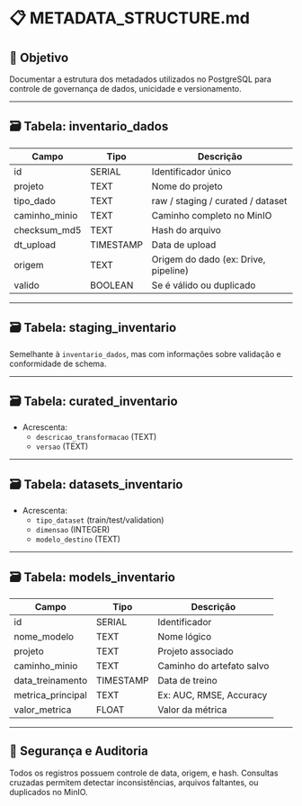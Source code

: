 
# 📋 METADATA_STRUCTURE.md

## 🎯 Objetivo

Documentar a estrutura dos metadados utilizados no PostgreSQL para controle de governança de dados, unicidade e versionamento.

---

## 🗃️ Tabela: inventario_dados

| Campo            | Tipo         | Descrição                              |
|------------------|--------------|-----------------------------------------|
| id               | SERIAL       | Identificador único                     |
| projeto          | TEXT         | Nome do projeto                         |
| tipo_dado        | TEXT         | raw / staging / curated / dataset       |
| caminho_minio    | TEXT         | Caminho completo no MinIO               |
| checksum_md5     | TEXT         | Hash do arquivo                         |
| dt_upload        | TIMESTAMP    | Data de upload                          |
| origem           | TEXT         | Origem do dado (ex: Drive, pipeline)    |
| valido           | BOOLEAN      | Se é válido ou duplicado                |

---

## 🗃️ Tabela: staging_inventario

Semelhante à `inventario_dados`, mas com informações sobre validação e conformidade de schema.

---

## 🗃️ Tabela: curated_inventario

- Acrescenta:
  - `descricao_transformacao` (TEXT)
  - `versao` (TEXT)

---

## 🗃️ Tabela: datasets_inventario

- Acrescenta:
  - `tipo_dataset` (train/test/validation)
  - `dimensao` (INTEGER)
  - `modelo_destino` (TEXT)

---

## 🗃️ Tabela: models_inventario

| Campo            | Tipo         | Descrição                              |
|------------------|--------------|-----------------------------------------|
| id               | SERIAL       | Identificador                           |
| nome_modelo      | TEXT         | Nome lógico                             |
| projeto          | TEXT         | Projeto associado                       |
| caminho_minio    | TEXT         | Caminho do artefato salvo               |
| data_treinamento | TIMESTAMP    | Data de treino                          |
| metrica_principal| TEXT         | Ex: AUC, RMSE, Accuracy                 |
| valor_metrica    | FLOAT        | Valor da métrica                        |

---

## 🔐 Segurança e Auditoria

Todos os registros possuem controle de data, origem, e hash. Consultas cruzadas permitem detectar inconsistências, arquivos faltantes, ou duplicados no MinIO.
